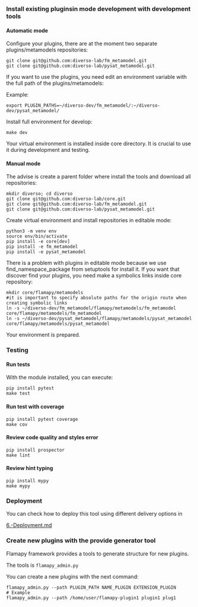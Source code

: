 ### Install existing pluginsin mode development with development tools

#### Automatic mode

Configure your plugins, there are at the moment two separate plugins/metamodels repositories:

```
git clone git@github.com:diverso-lab/fm_metamodel.git
git clone git@github.com:diverso-lab/pysat_metamodel.git
```

If you want to use the plugins, you need edit an environment variable with the full path of the plugins/metamodels:

Example:

```
export PLUGIN_PATHS=~/diverso-dev/fm_metamodel/:~/diverso-dev/pysat_metamodel/
```

Install full environment for develop:

```
make dev
```

Your virtual environment is installed inside core directory. It is crucial to use it during development and testing.


#### Manual mode

The advise is create a parent folder where install the tools and download all repositories:

```
mkdir diverso; cd diverso
git clone git@github.com:diverso-lab/core.git
git clone git@github.com:diverso-lab/fm_metamodel.git
git clone git@github.com:diverso-lab/pysat_metamodel.git
```

Create virtual environment and install repositories in editable mode:

```
python3 -m venv env
source env/bin/activate
pip install -e core[dev]
pip install -e fm_metamodel
pip install -e pysat_metamodel
```

There is a problem with plugins in editable mode because we use find_namespace_package from setuptools for install it.
If you want that discover find your plugins, you need make a symbolics links inside core repository:

```
mkdir core/flamapy/metamodels
#it is important to specify absolute paths for the origin route when creating symbolic links
ln -s ~/diverso-dev/fm_metamodel/flamapy/metamodels/fm_metamodel core/flamapy/metamodels/fm_metamodel
ln -s ~/diverso-dev/pysat_metamodel/flamapy/metamodels/pysat_metamodel core/flamapy/metamodels/pysat_metamodel
```

Your environment is prepared.

### Testing
#### Run tests

With the module installed, you can execute:

```
pip install pytest
make test
```

#### Run test with coverage

```
pip install pytest coverage
make cov
```


#### Review code quality and styles error

```
pip install prospector
make lint
```


#### Review hint typing

```
pip install mypy
make mypy
```

### Deployment
You can check how to deploy this tool using different delivery options in

[6.-Deployment.md](6.-Deployment.md)

### Create new plugins with the provide generator tool

Flamapy framework provides a tools to generate structure for new plugins.

The tools is `flamapy_admin.py`

You can create a new plugins with the next command:

```
flamapy_admin.py --path PLUGIN_PATH NAME_PLUGIN EXTENSION_PLUGIN
# Example
flamapy_admin.py --path /home/user/flamapy-plugin1 plugin1 plug1
```
